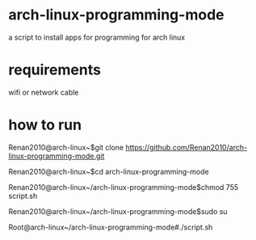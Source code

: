 # arch-linux-programming-mode
a script to install apps for programming for arch linux
# requirements
wifi or network cable
# how to run
Renan2010@arch-linux~$git clone https://github.com/Renan2010/arch-linux-programming-mode.git

Renan2010@arch-linux~$cd arch-linux-programming-mode

Renan2010@arch-linux~/arch-linux-programming-mode$chmod 755 script.sh

Renan2010@arch-linux~/arch-linux-programming-mode$sudo su

Root@arch-linux~/arch-linux-programming-mode#./script.sh
